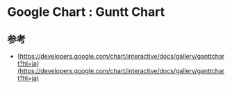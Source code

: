 # Google Chart : Guntt Chart

## 参考

- [https://developers.google.com/chart/interactive/docs/gallery/ganttchart?hl=ja](https://developers.google.com/chart/interactive/docs/gallery/ganttchart?hl=ja)